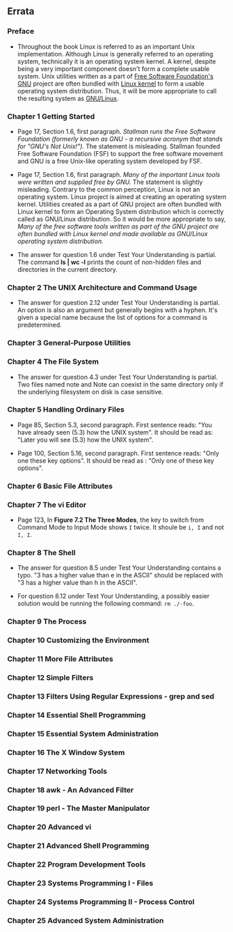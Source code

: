 ## Errata


### Preface

-   Throughout the book Linux is referred to as an important Unix implementation. Although Linux is generally referred to an operating system, technically it is an operating system kernel. A kernel, despite being a very important component doesn't form a complete usable system. Unix utilities written as a part of [Free Software Foundation's](http://www.fsf.org/) [GNU](https://www.gnu.org/) project are often bundled with [Linux kernel](https://www.kernel.org/) to form a usable operating system distribution. Thus, it will be more appropriate to call the resulting system as [GNU/Linux](https://www.gnu.org/gnu/linux-and-gnu.en.html).


### Chapter 1 Getting Started

-   Page 17, Section 1.6, first paragraph. _Stallman runs the Free Software Foundation (formerly known as GNU - a recursive acronym that stands for "GNU's Not Unix!")._ The statement is misleading. Stallman founded Free Software Foundation (FSF) to support the free software movement and GNU is a free Unix-like operating system developed by FSF.

-   Page 17, Section 1.6, first paragraph. _Many of the important Linux tools were written and supplied free by GNU._ The statement is slightly misleading. Contrary to the common perception, Linux is not an operating system. Linux project is aimed at creating an operating system kernel. Utilities created as a part of GNU project are often bundled with Linux kernel to form an Operating System distribution which is correctly called as GNU/Linux distribution. So it would be more appropriate to say, _Many of the free software tools written as part of the GNU project are often bundled with Linux kernel and made available as GNU/Linux operating system distribution._

-   The answer for question 1.6 under Test Your Understanding is partial. The command **ls | wc -l** prints the count of non-hidden files and directories in the current directory.


### Chapter 2 The UNIX Architecture and Command Usage

-   The answer for question 2.12 under Test Your Understanding is partial. An option is also an argument but generally begins with a hyphen. It's given a special name because the list of options for a command is predetermined.


### Chapter 3 General-Purpose Utilities


### Chapter 4 The File System

-   The answer for question 4.3 under Test Your Understanding is partial. Two files named note and Note can coexist in the same directory only if the underlying filesystem on disk is case sensitive.


### Chapter 5 Handling Ordinary Files

-   Page 85, Section 5.3, second paragraph. First sentence reads: "You have already seen (5.3) how the UNIX system". It should be read as: "Later you will see (5.3) how the UNIX system".

-   Page 100, Section 5.16, second paragraph. First sentence reads: "Only one these key options". It should be read as : "Only one of these key options".


### Chapter 6 Basic File Attributes


### Chapter 7 The vi Editor

-   Page 123, In **Figure 7.2 The Three Modes**, the key to switch from Command Mode to Input Mode shows `I` twice. It shoule be `i, I` and not `I, I`.


### Chapter 8 The Shell

-   The answer for question 8.5 under Test Your Understanding contains a typo. "3 has a higher value than e in the ASCII" should be replaced with "3 has a higher value than h in the ASCII".

-   For question 8.12 under Test Your Understanding, a possibly easier solution would be running the following command: `rm ./-foo`.


### Chapter 9 The Process


### Chapter 10 Customizing the Environment


### Chapter 11 More File Attributes


### Chapter 12 Simple Filters


### Chapter 13 Filters Using Regular Expressions - grep and sed


### Chapter 14 Essential Shell Programming


### Chapter 15 Essential System Administration


### Chapter 16 The X Window System


### Chapter 17 Networking Tools


### Chapter 18 awk - An Advanced Filter


### Chapter 19 perl - The Master Manipulator


### Chapter 20 Advanced vi


### Chapter 21 Advanced Shell Programming


### Chapter 22 Program Development Tools


### Chapter 23 Systems Programming I - Files


### Chapter 24 Systems Programming II - Process Control


### Chapter 25 Advanced System Administration

